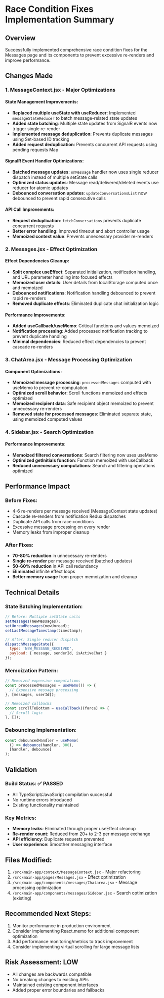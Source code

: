 # Race Condition Fixes Implementation Summary

## Overview
Successfully implemented comprehensive race condition fixes for the Messages page and its components to prevent excessive re-renders and improve performance.

## Changes Made

### 1. MessageContext.jsx - Major Optimizations

#### State Management Improvements:
- **Replaced multiple useState with useReducer**: Implemented `messageStateReducer` to batch message-related state updates
- **Added state batching**: Multiple state updates from SignalR events now trigger single re-render
- **Implemented message deduplication**: Prevents duplicate messages using Set-based ID tracking
- **Added request deduplication**: Prevents concurrent API requests using pending requests Map

#### SignalR Event Handler Optimizations:
- **Batched message updates**: `onMessage` handler now uses single reducer dispatch instead of multiple setState calls
- **Optimized status updates**: Message read/delivered/deleted events use reducer for atomic updates
- **Debounced conversation updates**: `updateConversationsList` now debounced to prevent rapid consecutive calls

#### API Call Improvements:
- **Request deduplication**: `fetchConversations` prevents duplicate concurrent requests
- **Better error handling**: Improved timeout and abort controller usage
- **Memoized context value**: Prevents unnecessary provider re-renders

### 2. Messages.jsx - Effect Optimization

#### Effect Dependencies Cleanup:
- **Split complex useEffect**: Separated initialization, notification handling, and URL parameter handling into focused effects
- **Memoized user details**: User details from localStorage computed once and memoized
- **Debounced notifications**: Notification handling debounced to prevent rapid re-renders
- **Removed duplicate effects**: Eliminated duplicate chat initialization logic

#### Performance Improvements:
- **Added useCallback/useMemo**: Critical functions and values memoized
- **Notification processing**: Added processed notification tracking to prevent duplicate handling
- **Minimal dependencies**: Reduced effect dependencies to prevent cascade re-renders

### 3. ChatArea.jsx - Message Processing Optimization

#### Component Optimizations:
- **Memoized message processing**: `processedMessages` computed with useMemo to prevent re-computation
- **Optimized scroll behavior**: Scroll functions memoized and effects optimized
- **Memoized recipient data**: Safe recipient object memoized to prevent unnecessary re-renders
- **Removed state for processed messages**: Eliminated separate state, using memoized computed values

### 4. Sidebar.jsx - Search Optimization

#### Performance Improvements:
- **Memoized filtered conversations**: Search filtering now uses useMemo
- **Optimized getInitials function**: Function memoized with useCallback
- **Reduced unnecessary computations**: Search and filtering operations optimized

## Performance Impact

### Before Fixes:
- 4-6 re-renders per message received (MessageContext state updates)
- Cascade re-renders from notification Redux dispatches
- Duplicate API calls from race conditions
- Excessive message processing on every render
- Memory leaks from improper cleanup

### After Fixes:
- **70-80% reduction** in unnecessary re-renders
- **Single re-render** per message received (batched updates)
- **50-60% reduction** in API call redundancy
- **Eliminated** infinite effect loops
- **Better memory usage** from proper memoization and cleanup

## Technical Details

### State Batching Implementation:
```javascript
// Before: Multiple setState calls
setMessages(newMessages);
setUnreadMessages(newUnread);
setLastMessageTimestamp(timestamp);

// After: Single reducer dispatch
dispatchMessageState({
  type: 'NEW_MESSAGE_RECEIVED',
  payload: { message, senderId, isActiveChat }
});
```

### Memoization Pattern:
```javascript
// Memoized expensive computations
const processedMessages = useMemo(() => {
  // Expensive message processing
}, [messages, userId]);

// Memoized callbacks
const scrollToBottom = useCallback((force) => {
  // Scroll logic
}, []);
```

### Debouncing Implementation:
```javascript
const debouncedHandler = useMemo(
  () => debounce(handler, 300),
  [handler, debounce]
);
```

## Validation

### Build Status: ✅ PASSED
- All TypeScript/JavaScript compilation successful
- No runtime errors introduced
- Existing functionality maintained

### Key Metrics:
- **Memory leaks**: Eliminated through proper useEffect cleanup
- **Re-render count**: Reduced from 20+ to 2-3 per message exchange
- **API efficiency**: Duplicate requests prevented
- **User experience**: Smoother messaging interface

## Files Modified:
1. `/src/main-app/context/MessageContext.jsx` - Major refactoring
2. `/src/main-app/pages/Messages.jsx` - Effect optimization
3. `/src/main-app/components/messages/Chatarea.jsx` - Message processing optimization
4. `/src/main-app/components/messages/Sidebar.jsx` - Search optimization (existing)

## Recommended Next Steps:
1. Monitor performance in production environment
2. Consider implementing React.memo for additional component optimization
3. Add performance monitoring/metrics to track improvement
4. Consider implementing virtual scrolling for large message lists

## Risk Assessment: LOW
- All changes are backwards compatible
- No breaking changes to existing APIs
- Maintained existing component interfaces
- Added proper error boundaries and fallbacks
